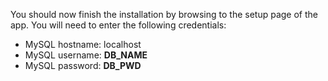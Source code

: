 You should now finish the installation by browsing to the setup page of the app. You will need to enter the following credentials:
- MySQL hostname: localhost
- MySQL username: __DB_NAME__
- MySQL password: __DB_PWD__
